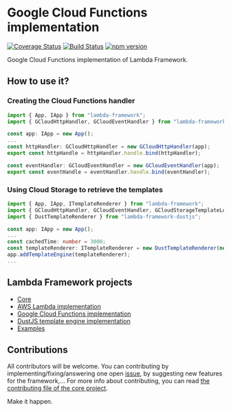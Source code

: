 # Google Cloud Functions implementation

[![Coverage Status](https://coveralls.io/repos/github/rogelio-o/lambda-framework-gcloud/badge.svg?branch=master)](https://coveralls.io/github/rogelio-o/lambda-framework-gcloud?branch=master) [![Build Status](https://travis-ci.org/rogelio-o/lambda-framework-gcloud.svg?branch=master)](https://travis-ci.org/rogelio-o/lambda-framework-gcloud) [![npm version](https://badge.fury.io/js/lambda-framework-gcloud.svg)](https://badge.fury.io/js/lambda-framework-gcloud)

Google Cloud Functions implementation of Lambda Framework.

## How to use it?

### Creating the Cloud Functions handler

```typescript
import { App, IApp } from "lambda-framework";
import { GCloudHttpHandler, GCloudEventHandler } from "lambda-framework-gcloud";

const app: IApp = new App();
...
const httpHandler: GCloudHttpHandler = new GCloudHttpHandler(app);
export const httpHandle = httpHandler.handle.bind(httpHandler);

const eventHandler: GCloudEventHandler = new GCloudEventHandler(app);
export const eventHandle = eventHandler.handle.bind(eventHandler);
```

### Using Cloud Storage to retrieve the templates

```typescript
import { App, IApp, ITemplateRenderer } from "lambda-framework";
import { GCloudHttpHandler, GCloudEventHandler, GCloudStorageTemplateLoader } from "lambda-framework-gcloud";
import { DustTemplateRenderer } from "lambda-framework-dustjs";

const app: IApp = new App();
...
const cachedTime: number = 3000;
const templateRenderer: ITemplateRenderer = new DustTemplateRenderer(new CloudStorageTemplateLoader("PROJECT-ID", "bucket-name", cachedTime));
app.addTemplateEngine(templateRenderer);
...
```

## Lambda Framework projects

- [Core](https://github.com/rogelio-o/lambda-framework)
- [AWS Lambda implementation](https://github.com/rogelio-o/lambda-framework-aws)
- [Google Cloud Functions implementation](https://github.com/rogelio-o/lambda-framework-gcloud)
- [DustJS template engine implementation](https://github.com/rogelio-o/lambda-framework-dustjs)
- [Examples](https://github.com/rogelio-o/lambda-framework-examples)

## Contributions

All contributors will be welcome. You can contributing by implementing/fixing/answering one open [issue](issues), by suggesting new features for the framework,... For more info about contributing, you can read [the contributing file of the core project](https://github.com/rogelio-o/lambda-framework/CONTRIBUTING.md).

Make it happen.

